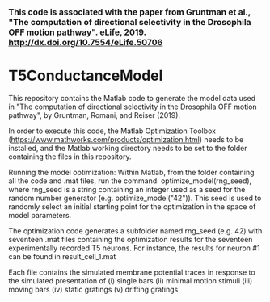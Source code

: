 ### This code is associated with the paper from Gruntman et al., "The computation of directional selectivity in the Drosophila OFF motion pathway". eLife, 2019. http://dx.doi.org/10.7554/eLife.50706


# T5ConductanceModel

This repository contains the Matlab code to generate the model data used in "The computation of directional selectivity in the Drosophila OFF motion pathway", by Gruntman, Romani, and Reiser (2019).

In order to execute this code, the Matlab Optimization Toolbox (https://www.mathworks.com/products/optimization.html) needs to be installed, and the Matlab working directory needs to be set to the folder containing the files in this repository.

Running the model optimization:
Within Matlab, from the folder containing all the code and .mat files, run the command:
optimize_model(rng_seed), where rng_seed is a string containing an integer used as a seed for the random number generator (e.g. optimize_model("42")). This seed is used to randomly select an initial starting point for the optimization in the space of model parameters.

The optimization code generates a subfolder named rng_seed (e.g. 42) with seventeen .mat files containing the optimization results for the seventeen experimentally recorded T5 neurons. For instance, the results for neuron #1 can be found in result_cell_1.mat

Each file contains the simulated membrane potential traces in response to the simulated presentation of (i) single bars (ii) minimal motion stimuli (iii) moving bars (iv) static gratings (v) drifting gratings. 

